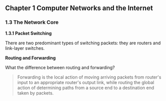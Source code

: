 ## Chapter 1 Computer Networks and the Internet

### 1.3 The Network Core

**1.3.1 Packet Switching**

There are two predominant types of switching packets:  they are routers and link-layer switches.

**Routing and Forwarding**

What the difference between routing and forwarding?

> Forwarding is the local action of moving arriving packets from router's input to an appropriate router's output link, while routing the global action of determining paths from a source end to a destination end taken by packets.



